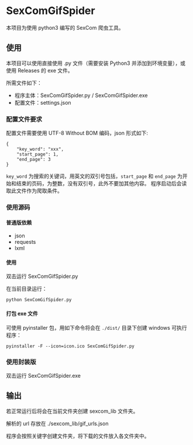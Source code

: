 # SexComGifSpider
本项目为使用 python3 编写的 SexCom 爬虫工具。

## 使用
本项目可以使用直接使用 .py 文件（需要安装 Python3 并添加到环境变量），或使用 Releases 的 exe 文件。

所需文件如下：

- 程序主体：SexComGifSpider.py / SexComGifSpider.exe
- 配置文件：settings.json

### 配置文件要求

配置文件需要使用 UTF-8 Without BOM 编码，json 形式如下:

```
{
    "key_word": "xxx",
    "start_page": 1,
    "end_page": 3
}
```

`key_word` 为搜索的关键词，用英文的双引号包括，`start_page` 和 `end_page` 为开始和结束的页码，为整数，没有双引号，此外不要加其他内容。
程序启动后会读取此文件作为爬取条件。

### 使用源码

#### 普通版依赖

- json
- requests
- lxml

#### 使用

双击运行 SexComGifSpider.py

在当前目录运行：

```shell
python SexComGifSpider.py
```

#### 打包 exe 文件

可使用 pyinstaller 包，用如下命令将会在 `./dist/` 目录下创建 windows 可执行程序：

```shell
pyinstaller -F --icon=icon.ico SexComGifSpider.py
```

### 使用封装版

双击运行 SexComGifSpider.exe

## 输出

若正常运行后将会在当前文件夹创建 sexcom_lib 文件夹。

解析的 url 存放在 ./sexcom_lib/gif_urls.json

程序会按照关键字创建文件夹，将下载的文件放入各文件夹中。